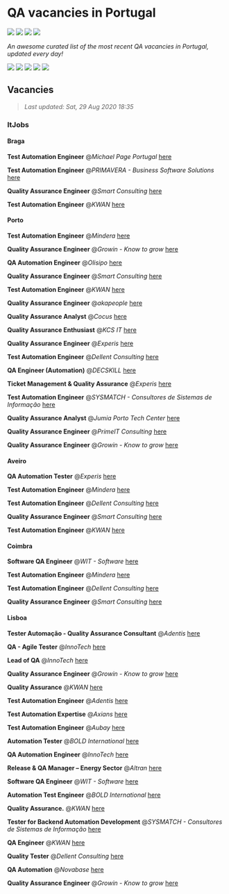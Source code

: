 QA vacancies in Portugal
========================

![](https://img.shields.io/static/v1?label=%F0%9F%8C%9F&message=If%20Useful&style=style=flat&color=BC4E99)
![](https://img.shields.io/github/stars/sergiomartins8/qa-vacancies-in-portugal)
![](https://img.shields.io/github/forks/sergiomartins8/qa-vacancies-in-portugal)
![](https://img.shields.io/badge/-sergiomartins8-blue?logo=Linkedin&logoColor=white&link=https://www.linkedin.com/in/sergiomartins8/)

_An awesome curated list of the most recent QA vacancies in Portugal, updated every day!_

![](https://img.shields.io/github/v/release/sergiomartins8/qa-vacancies-in-portugal)
![](https://github.com/sergiomartins8/qa-vacancies-in-portugal/workflows/release/badge.svg)
![](https://img.shields.io/github/issues/sergiomartins8/qa-vacancies-in-portugal)
![](https://img.shields.io/github/contributors/sergiomartins8/qa-vacancies-in-portugal)
![](https://img.shields.io/github/license/sergiomartins8/qa-vacancies-in-portugal)

Vacancies
---------

> _Last updated: Sat, 29 Aug 2020 18:35_

### ItJobs

#### Braga

**Test Automation Engineer** @_Michael Page Portugal_ [here](https://www.itjobs.pt/oferta/352834/test-automation-engineer-m-f)

**Test Automation Engineer** @_PRIMAVERA - Business Software Solutions_ [here](https://www.itjobs.pt/oferta/352145/test-automation-engineer)

**Quality Assurance Engineer** @_Smart Consulting_ [here](https://www.itjobs.pt/oferta/353550/quality-assurance-engineer)

**Test Automation Engineer** @_KWAN_ [here](https://www.itjobs.pt/oferta/352537/test-automation-engineer)

#### Porto

**Test Automation Engineer** @_Mindera_ [here](https://www.itjobs.pt/oferta/352506/test-automation-engineer)

**Quality Assurance Engineer** @_Growin - Know to grow_ [here](https://www.itjobs.pt/oferta/352686/quality-assurance-engineer)

**QA Automation Engineer** @_Olisipo_ [here](https://www.itjobs.pt/oferta/351879/qa-automation-engineer)

**Quality Assurance Engineer** @_Smart Consulting_ [here](https://www.itjobs.pt/oferta/353550/quality-assurance-engineer)

**Test Automation Engineer** @_KWAN_ [here](https://www.itjobs.pt/oferta/352537/test-automation-engineer)

**Quality Assurance Engineer** @_akapeople_ [here](https://www.itjobs.pt/oferta/351823/quality-assurance-engineer)

**Quality Assurance Analyst** @_Cocus_ [here](https://www.itjobs.pt/oferta/353173/quality-assurance-analyst)

**Quality Assurance Enthusiast** @_KCS IT_ [here](https://www.itjobs.pt/oferta/353474/quality-assurance-enthusiast)

**Quality Assurance Engineer** @_Experis_ [here](https://www.itjobs.pt/oferta/353285/quality-assurance-engineer)

**Test Automation Engineer** @_Dellent Consulting_ [here](https://www.itjobs.pt/oferta/353140/test-automation-engineer)

**QA Engineer (Automation)** @_DECSKILL_ [here](https://www.itjobs.pt/oferta/353406/qa-engineer-automation)

**Ticket Management & Quality Assurance** @_Experis_ [here](https://www.itjobs.pt/oferta/353399/ticket-management-quality-assurance)

**Test Automation Engineer** @_SYSMATCH - Consultores de Sistemas de Informação_ [here](https://www.itjobs.pt/oferta/351958/test-automation-engineer)

**Quality Assurance Analyst** @_Jumia Porto Tech Center_ [here](https://www.itjobs.pt/oferta/353022/quality-assurance-analyst)

**Quality Assurance Engineer** @_PrimeIT Consulting_ [here](https://www.itjobs.pt/oferta/352652/quality-assurance-engineer)

**Quality Assurance Engineer** @_Growin - Know to grow_ [here](https://www.itjobs.pt/oferta/351990/quality-assurance-engineer-q-a-e)

#### Aveiro

**QA Automation Tester** @_Experis_ [here](https://www.itjobs.pt/oferta/353409/qa-automation-tester)

**Test Automation Engineer** @_Mindera_ [here](https://www.itjobs.pt/oferta/352506/test-automation-engineer)

**Test Automation Engineer** @_Dellent Consulting_ [here](https://www.itjobs.pt/oferta/353140/test-automation-engineer)

**Quality Assurance Engineer** @_Smart Consulting_ [here](https://www.itjobs.pt/oferta/353550/quality-assurance-engineer)

**Test Automation Engineer** @_KWAN_ [here](https://www.itjobs.pt/oferta/352537/test-automation-engineer)

#### Coimbra

**Software QA Engineer** @_WIT - Software_ [here](https://www.itjobs.pt/oferta/353561/software-qa-engineer)

**Test Automation Engineer** @_Mindera_ [here](https://www.itjobs.pt/oferta/352506/test-automation-engineer)

**Test Automation Engineer** @_Dellent Consulting_ [here](https://www.itjobs.pt/oferta/353140/test-automation-engineer)

**Quality Assurance Engineer** @_Smart Consulting_ [here](https://www.itjobs.pt/oferta/353550/quality-assurance-engineer)

#### Lisboa

**Tester Automação - Quality Assurance Consultant** @_Adentis_ [here](https://www.itjobs.pt/oferta/353589/tester-automacao-quality-assurance-consultant)

**QA - Agile Tester** @_InnoTech_ [here](https://www.itjobs.pt/oferta/353495/qa-agile-tester)

**Lead of QA** @_InnoTech_ [here](https://www.itjobs.pt/oferta/353930/lead-of-qa)

**Quality Assurance Engineer** @_Growin - Know to grow_ [here](https://www.itjobs.pt/oferta/352686/quality-assurance-engineer)

**Quality Assurance** @_KWAN_ [here](https://www.itjobs.pt/oferta/351986/quality-assurance)

**Test Automation Engineer** @_Adentis_ [here](https://www.itjobs.pt/oferta/351599/test-automation-engineer)

**Test Automation Expertise** @_Axians_ [here](https://www.itjobs.pt/oferta/351779/test-automation-expertise)

**Test Automation Engineer** @_Aubay_ [here](https://www.itjobs.pt/oferta/352726/test-automation-engineer)

**Automation Tester** @_BOLD International_ [here](https://www.itjobs.pt/oferta/350257/automation-tester)

**QA Automation Engineer** @_InnoTech_ [here](https://www.itjobs.pt/oferta/353929/qa-automation-engineer)

**Release & QA Manager – Energy Sector** @_Altran_ [here](https://www.itjobs.pt/oferta/353604/release-qa-manager-energy-sector)

**Software QA Engineer** @_WIT - Software_ [here](https://www.itjobs.pt/oferta/353561/software-qa-engineer)

**Automation Test Engineer** @_BOLD International_ [here](https://www.itjobs.pt/oferta/350331/automation-test-engineer)

**Quality Assurance.** @_KWAN_ [here](https://www.itjobs.pt/oferta/352285/quality-assurance)

**Tester for Backend Automation Development** @_SYSMATCH - Consultores de Sistemas de Informação_ [here](https://www.itjobs.pt/oferta/350413/tester-for-backend-automation-development)

**QA Engineer** @_KWAN_ [here](https://www.itjobs.pt/oferta/351973/qa-engineer)

**Quality Tester** @_Dellent Consulting_ [here](https://www.itjobs.pt/oferta/352791/quality-tester)

**QA Automation** @_Novabase_ [here](https://www.itjobs.pt/oferta/351647/qa-automation)

**Quality Assurance Engineer** @_Growin - Know to grow_ [here](https://www.itjobs.pt/oferta/351990/quality-assurance-engineer-q-a-e)

